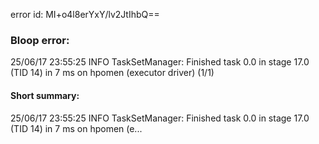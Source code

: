 error id: MI+o4l8erYxY/lv2JtIhbQ==
### Bloop error:

25/06/17 23:55:25 INFO TaskSetManager: Finished task 0.0 in stage 17.0 (TID 14) in 7 ms on hpomen (executor driver) (1/1)
#### Short summary: 

25/06/17 23:55:25 INFO TaskSetManager: Finished task 0.0 in stage 17.0 (TID 14) in 7 ms on hpomen (e...
